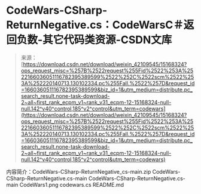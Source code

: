 <!--yml
category: codewars
date: 2022-08-13 11:28:10
-->

# CodeWars-CSharp-ReturnNegative.cs：CodeWarsC＃返回负数-其它代码类资源-CSDN文库

> 来源：[https://download.csdn.net/download/weixin_42109545/15168324?ops_request_misc=%257B%2522request%255Fid%2522%253A%2522166036051116782395389599%2522%252C%2522scm%2522%253A%252220140713.130102334.pc%255Fall.%2522%257D&request_id=166036051116782395389599&biz_id=1&utm_medium=distribute.pc_search_result.none-task-download-2~all~first_rank_ecpm_v1~rank_v31_ecpm-12-15168324-null-null.142^v40^control,185^v2^control&utm_term=codewars](https://download.csdn.net/download/weixin_42109545/15168324?ops_request_misc=%257B%2522request%255Fid%2522%253A%2522166036051116782395389599%2522%252C%2522scm%2522%253A%252220140713.130102334.pc%255Fall.%2522%257D&request_id=166036051116782395389599&biz_id=1&utm_medium=distribute.pc_search_result.none-task-download-2~all~first_rank_ecpm_v1~rank_v31_ecpm-12-15168324-null-null.142^v40^control,185^v2^control&utm_term=codewars)

内容简介：CodeWars-CSharp-ReturnNegative_cs-main.zip CodeWars-CSharp-ReturnNegative.cs-main CodeWars-CSharp-ReturnNegative.cs-main CodeWars1.png codewars.cs README.md